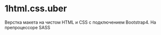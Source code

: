 # 1html.css.uber
Верстка макета на чистом HTML и CSS с подключением Bootstrap4.
На препроцессоре SASS
